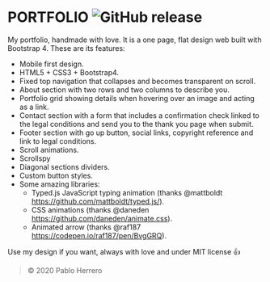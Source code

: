 # **PORTFOLIO** ![GitHub release](https://img.shields.io/badge/release-v.2.0-blue)

My portfolio, handmade with love. It is a one page, flat design web built with Bootstrap 4. These are its features:
  - Mobile first design.
  - HTML5 + CSS3 + Bootstrap4.
  - Fixed top navigation that collapses and becomes transparent on scroll.
  - About section with two rows and two columns to describe you.
  - Portfolio grid showing details when hovering over an image and acting as a link.
  - Contact section with a form that includes a confirmation check linked to the legal conditions and send you to the thank you page when submit.
  - Footer section with go up button, social links, copyright reference and link to legal conditions.
  - Scroll animations.
  - Scrollspy
  - Diagonal sections dividers.
  - Custom button styles.
  - Some amazing libraries:
    - Typed.js JavaScript typing animation (thanks @mattboldt https://github.com/mattboldt/typed.js/).
    - CSS animations (thanks @daneden https://github.com/daneden/animate.css).
    - Animated arrow (thanks @raf187 https://codepen.io/raf187/pen/BvgGRQ).
    
Use my design if you want, always with love and under MIT license :+1:

> © 2020 Pablo Herrero

